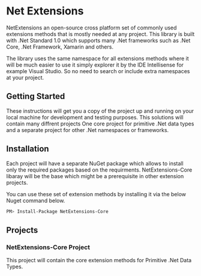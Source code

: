 # Net Extensions
NetExtensions an open-source cross platform set of commonly used extensions methods that is mostly needed at any project. This library is built with .Net Standard 1.0 which supports many .Net frameworks such as .Net Core, .Net Framework, Xamarin and others.

The library uses the same namespace for all extensions methods where it will be much easier to use it simply explorer it by the IDE Intellisense for example Visual Studio. So no need to search or include extra namespaces at your project.

## Getting Started
These instructions will get you a copy of the project up and running on your local machine for development and testing purposes. This solutions will contain many diffrent projects One core project for primitive .Net data types and a separate project for other .Net namespaces or frameworks.

## Installation
Each project will have a separate NuGet package which allows to install only the required packages based on the requirments. NetExtensions-Core libaray will be the base which might be a prerequisite in other extension projects.

You can use these set of extension methods by installing it via the below Nuget command below. 
```sh
PM> Install-Package NetExtensions-Core
```

## Projects
### NetExtensions-Core Project
This project will contain the core extension methods for Primitive .Net Data Types.

